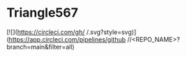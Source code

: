 # Triangle567
[![<jdeora>](https://circleci.com/gh/<jdeora>
/<Triangle567>.svg?style=svg)](https://app.circleci.com/pipelines/github
/<jdeora>/<REPO_NAME>?branch=main&filter=all)
